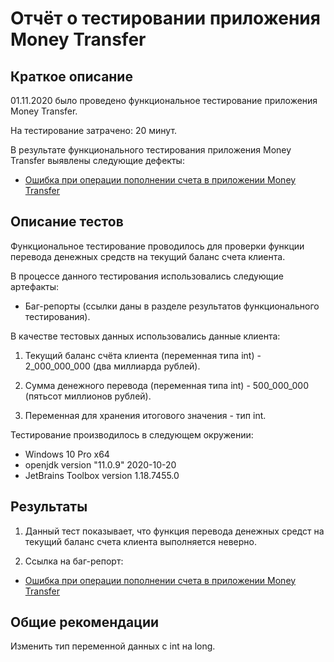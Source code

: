 # Отчёт о тестировании приложения Money Transfer

## Краткое описание

01.11.2020 было проведено функциональное тестирование приложения Money Transfer.

На тестирование затрачено: 20 минут.

В результате функционального тестирования приложения Money Transfer выявлены следующие дефекты:
* [Ошибка при операции пополнении счета в приложении Money Transfer](https://github.com/DinaOrlova/lec-1.2-zadacha-1/issues/1)

## Описание тестов

Функциональное тестирование проводилось для проверки функции перевода денежных средств на текущий баланс счета клиента.

В процессе данного тестирования использовались следующие артефакты:
* Баг-репорты (ссылки даны в разделе результатов функционального тестирования).

В качестве тестовых данных использовались данные клиента:

1. Текущий баланс счёта клиента (переменная типа int) - 2_000_000_000 (два миллиарда рублей).

2. Сумма денежного перевода (переменная типа int) - 500_000_000 (пятьсот миллионов рублей).

3. Переменная для хранения итогового значения - тип int.

Тестирование производилось в следующем окружении:
* Windows 10 Pro х64
* openjdk version "11.0.9" 2020-10-20
* JetBrains Toolbox version 1.18.7455.0

## Результаты

1. Данный тест показывает, что функция перевода денежных средст на текущий баланс счета клиента выполняется неверно.

2. Ссылка на баг-репорт:
* [Ошибка при операции пополнении счета в приложении Money Transfer](https://github.com/DinaOrlova/lec-1.2-zadacha-1/issues/1)

## Общие рекомендации

Изменить тип переменной данных с int на long.
